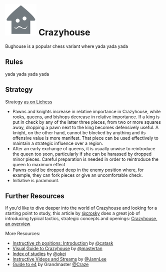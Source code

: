 # ![Bughouse](https://github.com/gbtami/pychess-variants/blob/master/static/icons/Crazyhouse.svg) Crazyhouse

Bughouse is a popular chess variant where yada yada yada
## Rules

yada yada yada yada

## Strategy

Strategy [as on Lichess](https://lichess.org/variant/crazyhouse)

* Pawns and knights increase in relative importance in Crazyhouse, while rooks, queens, and bishops decrease in relative importance. If a king is put in check by any of the latter three pieces, from two or more squares away, dropping a pawn next to the king becomes defensively useful. A knight, on the other hand, cannot be blocked by anything and its offensive value is more manifest. That piece can be used effectively to maintain a strategic influence over a region.
* After an early exchange of queens, it is usually unwise to reintroduce the queen too soon, particularly if she can be harassed by dropped minor pieces. Careful preparation is needed in order to reintroduce the queen to maximum effect
* Pawns could be dropped deep in the enemy position where, for example, they can fork pieces or give an uncomfortable check.
* Initiative is paramount.

## Further Resources 

If you'd like to dive deeper into the world of Crazyhouse and looking for a starting point to study, this article by [@crosky](https://lichess.org/@/crosky) does a great job of introducing 
typical tactics, strategic concepts and openings: [Crazyhouse, an overview](https://lichess.org/blog/VrQDNSoAACsA8sqc/crazyhouse-an-overview)

More Resources: 

* [Instructive zh positions: Introduction](https://lichess.org/study/OHSQPWgG) by [@catask](https://lichess.org/@/catask)
* [Visual Guide to Crazyhouse](https://www.chess.com/blog/mastertanCrazyhouse/light-dark-a-visual-guide-to-crazyhouse) by [@mastertan](https://lichess.org/@/mastertan)
* [Index of studies](http://zhchess.blogspot.com/p/blog-page.html) by [@okei](https://lichess.org/@/okei)
* [Instructive Videos and Streams](https://www.youtube.com/c/JannLeeCrazyhouseChannel/videos) by [@JannLee](https://lichess.org/@/JannLee)
* [Guide to e4](https://www.youtube.com/watch?v=C34jJXTMIxM) by Grandmaster [@Craze](https://lichess.org/@/Craze)

